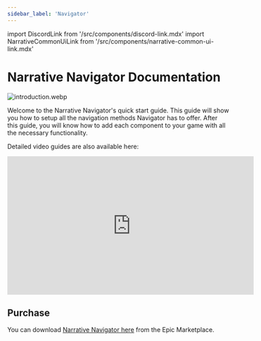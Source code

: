```yaml
---
sidebar_label: 'Navigator'
---
```


import DiscordLink from '/src/components/discord-link.mdx'
import NarrativeCommonUiLink from '/src/components/narrative-common-ui-link.mdx'

# Narrative Navigator Documentation

![introduction.webp](/img/navigator/introduction.webp)

Welcome to the Narrative Navigator's quick start guide. This guide will show you how to setup all the navigation methods Navigator has to offer. After this guide, you will know how to add each component to your game with all the necessary functionality.

<NarrativeCommonUiLink></NarrativeCommonUiLink>

Detailed video guides are also available here:

<iframe width="560" height="315" src="https://www.youtube.com/embed/c2mWg4gfRz0?si=63GsS9IZJKiLcpln" title="YouTube video player" frameborder="0" allow="accelerometer; autoplay; clipboard-write; encrypted-media; gyroscope; picture-in-picture; web-share" referrerpolicy="strict-origin-when-cross-origin" allowfullscreen></iframe>

<DiscordLink></DiscordLink>

## Purchase

You can download [Narrative Navigator here](https://www.unrealengine.com/marketplace/en-US/product/narrative-navigator-maps-compasses-waypoints) from the Epic Marketplace.